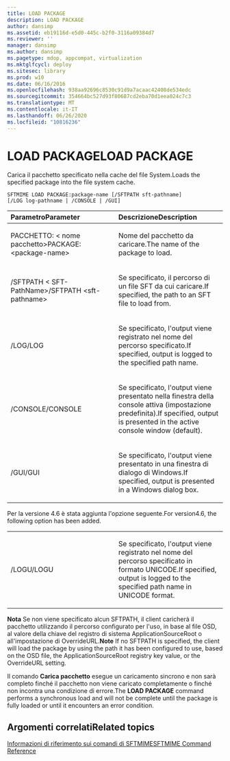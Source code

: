 ```yaml
---
title: LOAD PACKAGE
description: LOAD PACKAGE
author: dansimp
ms.assetid: eb19116d-e5d0-445c-b2f0-3116a09384d7
ms.reviewer: ''
manager: dansimp
ms.author: dansimp
ms.pagetype: mdop, appcompat, virtualization
ms.mktglfcycl: deploy
ms.sitesec: library
ms.prod: w10
ms.date: 06/16/2016
ms.openlocfilehash: 938aa92696c8530c91d9a7acaac42408de534edc
ms.sourcegitcommit: 354664bc527d93f80687cd2eba70d1eea024c7c3
ms.translationtype: MT
ms.contentlocale: it-IT
ms.lasthandoff: 06/26/2020
ms.locfileid: "10816236"
---
```

# <span data-ttu-id="b8567-103">LOAD PACKAGE</span><span class="sxs-lookup"><span data-stu-id="b8567-103">LOAD PACKAGE</span></span>


<span data-ttu-id="b8567-104">Carica il pacchetto specificato nella cache del file System.</span><span class="sxs-lookup"><span data-stu-id="b8567-104">Loads the specified package into the file system cache.</span></span>

`SFTMIME LOAD PACKAGE:package-name [/SFTPATH sft-pathname]                 [/LOG log-pathname | /CONSOLE | /GUI]`

<table>
<colgroup>
<col width="50%" />
<col width="50%" />
</colgroup>
<thead>
<tr class="header">
<th align="left"><span data-ttu-id="b8567-105">Parametro</span><span class="sxs-lookup"><span data-stu-id="b8567-105">Parameter</span></span></th>
<th align="left"><span data-ttu-id="b8567-106">Descrizione</span><span class="sxs-lookup"><span data-stu-id="b8567-106">Description</span></span></th>
</tr>
</thead>
<tbody>
<tr class="odd">
<td align="left"><p><span data-ttu-id="b8567-107">PACCHETTO: &lt; nome pacchetto&gt;</span><span class="sxs-lookup"><span data-stu-id="b8567-107">PACKAGE:&lt;package-name&gt;</span></span></p></td>
<td align="left"><p><span data-ttu-id="b8567-108">Nome del pacchetto da caricare.</span><span class="sxs-lookup"><span data-stu-id="b8567-108">The name of the package to load.</span></span></p></td>
</tr>
<tr class="even">
<td align="left"><p><span data-ttu-id="b8567-109">/SFTPATH &lt; SFT-PathName&gt;</span><span class="sxs-lookup"><span data-stu-id="b8567-109">/SFTPATH &lt;sft-pathname&gt;</span></span></p></td>
<td align="left"><p><span data-ttu-id="b8567-110">Se specificato, il percorso di un file SFT da cui caricare.</span><span class="sxs-lookup"><span data-stu-id="b8567-110">If specified, the path to an SFT file to load from.</span></span></p></td>
</tr>
<tr class="odd">
<td align="left"><p><span data-ttu-id="b8567-111">/LOG</span><span class="sxs-lookup"><span data-stu-id="b8567-111">/LOG</span></span></p></td>
<td align="left"><p><span data-ttu-id="b8567-112">Se specificato, l'output viene registrato nel nome del percorso specificato.</span><span class="sxs-lookup"><span data-stu-id="b8567-112">If specified, output is logged to the specified path name.</span></span></p></td>
</tr>
<tr class="even">
<td align="left"><p><span data-ttu-id="b8567-113">/CONSOLE</span><span class="sxs-lookup"><span data-stu-id="b8567-113">/CONSOLE</span></span></p></td>
<td align="left"><p><span data-ttu-id="b8567-114">Se specificato, l'output viene presentato nella finestra della console attiva (impostazione predefinita).</span><span class="sxs-lookup"><span data-stu-id="b8567-114">If specified, output is presented in the active console window (default).</span></span></p></td>
</tr>
<tr class="odd">
<td align="left"><p><span data-ttu-id="b8567-115">/GUI</span><span class="sxs-lookup"><span data-stu-id="b8567-115">/GUI</span></span></p></td>
<td align="left"><p><span data-ttu-id="b8567-116">Se specificato, l'output viene presentato in una finestra di dialogo di Windows.</span><span class="sxs-lookup"><span data-stu-id="b8567-116">If specified, output is presented in a Windows dialog box.</span></span></p></td>
</tr>
</tbody>
</table>

 

<span data-ttu-id="b8567-117">Per la versione 4.6 è stata aggiunta l'opzione seguente.</span><span class="sxs-lookup"><span data-stu-id="b8567-117">For version4.6, the following option has been added.</span></span>

<table>
<colgroup>
<col width="50%" />
<col width="50%" />
</colgroup>
<tbody>
<tr class="odd">
<td align="left"><p><span data-ttu-id="b8567-118">/LOGU</span><span class="sxs-lookup"><span data-stu-id="b8567-118">/LOGU</span></span></p></td>
<td align="left"><p><span data-ttu-id="b8567-119">Se specificato, l'output viene registrato nel nome del percorso specificato in formato UNICODE.</span><span class="sxs-lookup"><span data-stu-id="b8567-119">If specified, output is logged to the specified path name in UNICODE format.</span></span></p></td>
</tr>
</tbody>
</table>

 

<span data-ttu-id="b8567-120">**Nota**  Se non viene specificato alcun SFTPATH, il client caricherà il pacchetto utilizzando il percorso configurato per l'uso, in base al file OSD, al valore della chiave del registro di sistema ApplicationSourceRoot o all'impostazione di OverrideURL.</span><span class="sxs-lookup"><span data-stu-id="b8567-120">**Note** If no SFTPATH is specified, the client will load the package by using the path it has been configured to use, based on the OSD file, the ApplicationSourceRoot registry key value, or the OverrideURL setting.</span></span>

<span data-ttu-id="b8567-121">Il comando **Carica pacchetto** esegue un caricamento sincrono e non sarà completo finché il pacchetto non viene caricato completamente o finché non incontra una condizione di errore.</span><span class="sxs-lookup"><span data-stu-id="b8567-121">The **LOAD PACKAGE** command performs a synchronous load and will not be complete until the package is fully loaded or until it encounters an error condition.</span></span>

 

## <span data-ttu-id="b8567-122">Argomenti correlati</span><span class="sxs-lookup"><span data-stu-id="b8567-122">Related topics</span></span>


[<span data-ttu-id="b8567-123">Informazioni di riferimento sui comandi di SFTMIME</span><span class="sxs-lookup"><span data-stu-id="b8567-123">SFTMIME Command Reference</span></span>](sftmime--command-reference.md)

 

 





